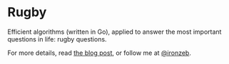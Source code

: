 Rugby
=====

Efficient algorithms (written in Go), applied to answer the most important questions in life: rugby questions.

For more details, read [the blog post](http://www.ironzebra.com/algorithms/112/an-algorithmic-approach-to-rugby), or follow me at [@ironzeb](https://twitter.com/ironzeb).